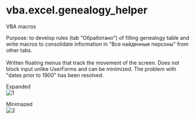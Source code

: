 # vba.excel.genealogy_helper
VBA macros

Purpose: to develop rules (tab "Обработано") of filling genealogy table and write macros to consolidate information in "Все найденные персоны" from other tabs.<br>
<br>
Written floating menus that track the movement of the screen. Does not block input unlike UserForms and can be minimized.
The problem with "dates prior to 1900" has been resolved.

Expanded<br>
![1](https://user-images.githubusercontent.com/106025271/190019652-d06769a9-eeb8-45b0-84d9-0858485eef18.png)
<br>

Minimazed<br>
![2](https://user-images.githubusercontent.com/106025271/190015762-cf2575d0-34dc-48f8-8c6c-084093cb6269.png)<br>
